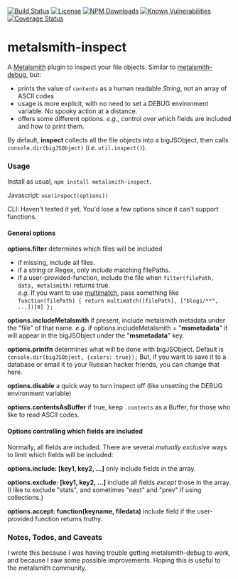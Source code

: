 [![Build Status](https://secure.travis-ci.org/MorganConrad/metalsmith-inspect.png)](http://travis-ci.org/MorganConrad/metalsmith-inspect)
[![License](http://img.shields.io/badge/license-MIT-A31F34.svg)](https://github.com/MorganConrad/metalsmith-inspect)
[![NPM Downloads](http://img.shields.io/npm/dm/metalsmith-inspect.svg)](https://www.npmjs.org/package/metalsmith-inspect)
[![Known Vulnerabilities](https://snyk.io/test/github/morganconrad/metalsmith-inspect/badge.svg)](https://snyk.io/test/github/morganconrad/metalsmith-inspect)
[![Coverage Status](https://coveralls.io/repos/github/MorganConrad/metalsmith-inspect/badge.svg)](https://coveralls.io/github/MorganConrad/metalsmith-inspect)

# metalsmith-inspect
A [Metalsmith](http://www.metalsmith.io/) plugin to inspect your file objects.
Similar to [metalsmith-debug](https://www.npmjs.com/package/metalsmith-debug), but:
 * prints the value of `contents` as a human readable _String_, not an array of ASCII codes
 * usage is more explicit, with no need to set a DEBUG environment variable.  No spooky action at a distance.
 * offers some different options.  _e.g._, control over which fields are included and how to print them.

By default, **inspect** collects all the file objects into a bigJSObject, then calls `console.dir(bigJSObject)` (_i.e._ `util.inspect()`).

### Usage

Install as usual,  `npm install metalsmith-inspect`.

Javascript:  `use(inspect(options))`

CLI: Haven't tested it yet.  You'd lose a few options since it can't support functions.

#### General options

**options.filter** determines which files will be included
 - if missing, include all files.
 - if a string or Regex, only include matching filePaths.
 - if a user-provided-function, include the file when `filter(filePath, data, metalsmith)` returns true.  
 _e.g._ If you want to use [multimatch](https://www.npmjs.com/package/multimatch), pass something like `function(filePath) { return multimatch([filePath], ["blogs/**", ...])[0] };`

**options.includeMetalsmith**   if present, include metalsmith metadata under the "file" of that name.
 _e.g._ if options.includeMetalsmith = "__msmetadata__" it will appear in the bigJSObject under the "__msmetadata__" key.

**options.printfn** determines what will be done with bigJSObject.  Default is `console.dir(bigJSObject, {colors: true});`
 But, if you want to save it to a database or email it to your Russian hacker friends, you can change that here.

**options.disable** a quick way to turn inspect off (like unsetting the DEBUG environment variable)

**options.contentsAsBuffer** if true, keep `.contents` as a Buffer, for those who like to read ASCII codes.

#### Options controlling which fields are included
Normally, all fields are included.  There are several _mutually exclusive_ ways to limit which fields will be included:

**options.include: [key1, key2, ...]**  only include fields in the array.

**options.exclude: [key1, key2, ...]**  include all fields _except_ those in the array.  (I like to exclude "stats", and sometimes "next" and "prev" if using collections.)

**options.accept: function(keyname, filedata)**  include field if the user-provided function returns truthy.

### Notes, Todos, and Caveats

I wrote this because I was having trouble getting metalsmith-debug to work, and because I saw some possible improvements.  Hoping this is useful to the metalsmith community.
